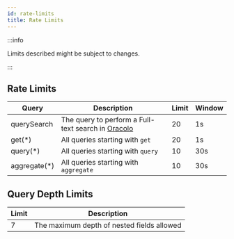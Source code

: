 ```yaml
---
id: rate-limits
title: Rate Limits
---
```


:::info

Limits described might be subject to changes.

:::

## Rate Limits

| Query | Description | Limit | Window |
|- | - | - | - |
| querySearch | The query to perform a Full-text search in [Oracolo](/docs/oracolo/introduction) | 20 | 1s |
| get(*) | All queries starting with `get` | 20 | 1s |
| query(*) | All queries starting with `query` | 10 | 30s |
| aggregate(*) | All queries starting with `aggregate` | 10 | 30s |

## Query Depth Limits
|Limit| Description |
| - | - |
| 7 | The maximum depth of nested fields allowed |